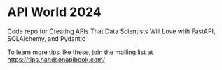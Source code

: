 # API World 2024
Code repo for Creating APIs That Data Scientists Will Love with FastAPI, SQLAlchemy, and Pydantic

To learn more tips like these, join the mailing list at https://tips.handsonapibook.com/
